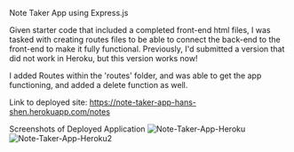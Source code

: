 Note Taker App using Express.js

Given starter code that included a completed front-end html files, I was tasked with creating routes files to be able to connect the back-end to the front-end to make it fully functional. Previously, I'd submitted a version that did not work in Heroku, but this version works now!

I added Routes within the 'routes' folder, and was able to get the app functioning, and added a delete function as well.

Link to deployed site:
https://note-taker-app-hans-shen.herokuapp.com/notes

Screenshots of Deployed Application
![Note-Taker-App-Heroku](https://user-images.githubusercontent.com/116024825/225815266-526a2429-aebe-47fa-8b85-dfba6e19bce7.JPG)
![Note-Taker-App-Heroku2](https://user-images.githubusercontent.com/116024825/225815270-86d5b0a8-2124-46e0-8c58-189d16819af5.JPG)
